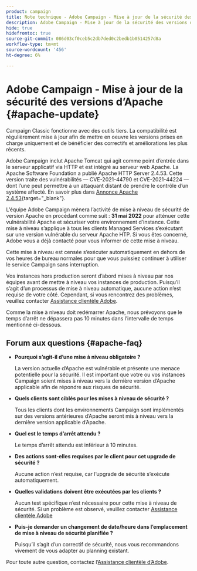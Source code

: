```yaml
---
product: campaign
title: Note technique - Adobe Campaign - Mise à jour de la sécurité des versions d’Apache
description: Adobe Campaign - Mise à jour de la sécurité des versions d’Apache
hide: true
hidefromtoc: true
source-git-commit: 086d03cf0ceb5c2db7ded0c2bedb1b0514257d8a
workflow-type: tm+mt
source-wordcount: '456'
ht-degree: 6%

---
```


# Adobe Campaign - Mise à jour de la sécurité des versions d’Apache {#apache-update}

Campaign Classic fonctionne avec des outils tiers. La compatibilité est régulièrement mise à jour afin de mettre en oeuvre les versions prises en charge uniquement et de bénéficier des correctifs et améliorations les plus récents.

Adobe Campaign inclut Apache Tomcat qui agit comme point d’entrée dans le serveur applicatif via HTTP et est intégré au serveur web Apache. La Apache Software Foundation a publié Apache HTTP Server 2.4.53. Cette version traite des vulnérabilités — CVE-2021-44790 et CVE-2021-44224 — dont l’une peut permettre à un attaquant distant de prendre le contrôle d’un système affecté. En savoir plus dans [Annonce Apache 2.4.53](https://downloads.apache.org/httpd/Announcement2.4.html){target=&quot;_blank&quot;}.

L’équipe Adobe Campaign mènera l’activité de mise à niveau de sécurité de version Apache en procédant comme suit : **31 mai 2022** pour atténuer cette vulnérabilité Apache et sécuriser votre environnement d’instance. Cette mise à niveau s’applique à tous les clients Managed Services s’exécutant sur une version vulnérable du serveur Apache HTP. Si vous êtes concerné, Adobe vous a déjà contacté pour vous informer de cette mise à niveau.

Cette mise à niveau est censée s’exécuter automatiquement en dehors de vos heures de bureau normales pour que vous puissiez continuer à utiliser le service Campaign sans interruption.

Vos instances hors production seront d’abord mises à niveau par nos équipes avant de mettre à niveau vos instances de production. Puisqu’il s’agit d’un processus de mise à niveau automatique, aucune action n’est requise de votre côté. Cependant, si vous rencontrez des problèmes, veuillez contacter [Assistance clientèle Adobe](https://experienceleague.adobe.com/?support-solution=Campaign#support).

Comme la mise à niveau doit redémarrer Apache, nous prévoyons que le temps d’arrêt ne dépassera pas 10 minutes dans l’intervalle de temps mentionné ci-dessous.

## Forum aux questions {#apache-faq}

* **Pourquoi s’agit-il d’une mise à niveau obligatoire ?**

   La version actuelle d’Apache est vulnérable et présente une menace potentielle pour la sécurité. Il est important que votre ou vos instances Campaign soient mises à niveau vers la dernière version d’Apache applicable afin de répondre aux risques de sécurité.


* **Quels clients sont ciblés pour les mises à niveau de sécurité ?**

   Tous les clients dont les environnements Campaign sont implémentés sur des versions antérieures d’Apache seront mis à niveau vers la dernière version applicable d’Apache.

* **Quel est le temps d’arrêt attendu ?**

   Le temps d’arrêt attendu est inférieur à 10 minutes.


* **Des actions sont-elles requises par le client pour cet upgrade de sécurité ?**

   Aucune action n’est requise, car l’upgrade de sécurité s’exécute automatiquement.


* **Quelles validations doivent être exécutées par les clients ?**

   Aucun test spécifique n’est nécessaire pour cette mise à niveau de sécurité. Si un problème est observé, veuillez contacter [Assistance clientèle Adobe](https://experienceleague.adobe.com/?support-solution=Campaign#support)


* **Puis-je demander un changement de date/heure dans l’emplacement de mise à niveau de sécurité planifiée ?**

   Puisqu’il s’agit d’un correctif de sécurité, nous vous recommandons vivement de vous adapter au planning existant.


Pour toute autre question, contactez l’[Assistance clientèle d’Adobe](https://experienceleague.adobe.com/?support-solution=Campaign#support).

